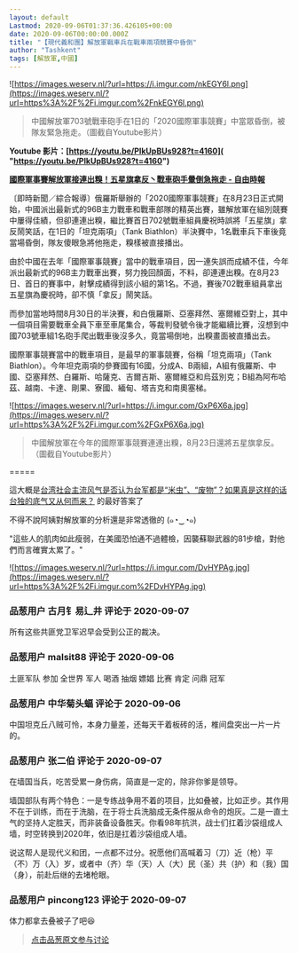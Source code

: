 ```yaml
---
layout: default
Lastmod: 2020-09-06T01:37:36.426105+00:00
date: 2020-09-06T00:00:00.000Z
title: "【現代義和團】解放軍戰車兵在戰車兩項競賽中昏倒"
author: "Tashkent"
tags: [解放軍,中國]
---
```


![https://images.weserv.nl/?url=https://i.imgur.com/nkEGY6l.png](https://images.weserv.nl/?url=https%3A%2F%2Fi.imgur.com%2FnkEGY6l.png)  

> 中國解放軍703號戰車砲手在1日的「2020國際軍事競賽」中當眾昏倒，被隊友緊急拖走。（圖截自Youtube影片）

  
  
  
**Youtube 影片：[https://youtu.be/PIkUpBUs928?t=4160]( "https://youtu.be/PIkUpBUs928?t=4160")**  
  
  
**[國際軍事賽解放軍接連出糗！五星旗拿反丶戰車砲手暈倒急拖走 - 自由時報]( "https://news.ltn.com.tw/news/world/breakingnews/3282552")**  
  
〔即時新聞／綜合報導〕俄羅斯舉辦的「2020國際軍事競賽」在8月23日正式開始，中國派出最新式的96B主力戰車和戰車部隊的精英出賽，雖解放軍在組別競賽中屢得佳績，但卻連連出糗，繼比賽首日702號戰車組員慶祝時誤將「五星旗」拿反鬧笑話，在1日的「坦克兩項」（Tank Biathlon）半決賽中，1名戰車兵下車後竟當場昏倒，隊友傻眼急將他拖走，糗樣被直接播出。  
  
由於中國在去年「國際軍事競賽」當中的戰車項目，因一連失誤而成績不佳，今年派出最新式的96B主力戰車出賽，努力挽回顏面，不料，卻連連出糗。在8月23日、首日的賽事中，射擊成績得到該小組的第1名。不過，賽後702戰車組員拿出五星旗為慶祝時，卻不慎「拿反」鬧笑話。  
  
而參加當地時間8月30日的半決賽，和白俄羅斯、亞塞拜然、塞爾維亞對上，其中一個項目需要戰車全員下車至車尾集合，等裁判發號令後才能繼續比賽，沒想到中國703號車組1名砲手爬出戰車後沒多久，竟當場倒地，出糗畫面被直播出去。  
  
國際軍事競賽當中的戰車項目，是最早的軍事競賽，俗稱「坦克兩項」（Tank Biathlon）。今年坦克兩項的參賽國有16國，分成A、B兩組，A組有俄羅斯、中國、亞塞拜然、白羅斯、哈薩克、吉爾吉斯、塞爾維亞和烏茲別克；B組為阿布哈茲、越南、卡達、剛果、寮國、緬甸、塔吉克和南奧塞梯。  
  
![https://images.weserv.nl/?url=https://i.imgur.com/GxP6X6a.jpg](https://images.weserv.nl/?url=https%3A%2F%2Fi.imgur.com%2FGxP6X6a.jpg)  

> 中國解放軍在今年的國際軍事競賽連連出糗，8月23日還將五星旗拿反。（圖截自Youtube影片）

  
  
  
\=====  
  
這大概是[台湾社会主流风气是否认为台军都是“米虫”、“废物”？如果真是这样的话台独的底气又从何而来？](https://pincong.rocks/question/29438 "https://pincong.rocks/question/29438") 的最好答案了  
  
不得不說阿姨對解放軍的分析還是非常透徹的 (๑◔‿◔๑)  
  
"這些人的肌肉如此瘦弱，在美國恐怕通不過體檢，因襲蘇聯武器的81步槍，對他們而言確實太累了。"  
  
![https://images.weserv.nl/?url=https://i.imgur.com/DvHYPAg.jpg](https://images.weserv.nl/?url=https%3A%2F%2Fi.imgur.com%2FDvHYPAg.jpg)

            
### 品葱用户 **古月钅易辶井** 评论于 2020-09-07
        
所有这些共匪党卫军迟早会受到公正的裁决。
        


            
### 品葱用户 **malsit88** 评论于 2020-09-06
        
土匪军队 参加 全世界 军人 喝酒 抽烟 嫖娼 比赛 肯定 问鼎 冠军
        


            
### 品葱用户 **中华菊头蝠** 评论于 2020-09-06
        
中国坦克丘八贼可怜，本身力量差，还每天干着板砖的活，椎间盘突出一片一片的。
        


            
### 品葱用户 **张二伯** 评论于 2020-09-07
        
在墙国当兵，吃苦受累一身伤病，简直是一定的，除非你爹是领导。  
  
墙国部队有两个特色：一是专练战争用不着的项目，比如叠被，比如正步。其作用不在于训练，而在于洗脑，在于将士兵洗脑成无条件服从命令的炮灰。二是一直土气的坚持人定胜天，而非装备设备胜天。你看98年抗洪，战士们扛着沙袋组成人墙，时空转换到2020年，依旧是扛着沙袋组成人墙。  
  
说这帮人是现代义和团，一点都不过分。祝愿他们高喊着习（刀）近（枪）平（不）万（入）岁，或者中（齐）华（天）人（大）民（圣）共（护）和（我）国（身），前赴后继的去堵枪眼。
        


            
### 品葱用户 **pincong123** 评论于 2020-09-07
        
体力都拿去叠被子了吧😆
        






> [点击品葱原文参与讨论](https://pincong.rocks/article/23799)

